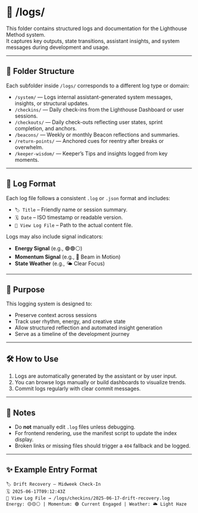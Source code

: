 # 📂 /logs/

This folder contains structured logs and documentation for the Lighthouse Method system.  
It captures key outputs, state transitions, assistant insights, and system messages during development and usage.

---

## 🔧 Folder Structure

Each subfolder inside `/logs/` corresponds to a different log type or domain:

- `/system/` — Logs internal assistant-generated system messages, insights, or structural updates.
- `/checkins/` — Daily check-ins from the Lighthouse Dashboard or user sessions.
- `/checkouts/` — Daily check-outs reflecting user states, sprint completion, and anchors.
- `/beacons/` — Weekly or monthly Beacon reflections and summaries.
- `/return-points/` — Anchored cues for reentry after breaks or overwhelm.
- `/keeper-wisdom/` — Keeper’s Tips and insights logged from key moments.

---

## 🧾 Log Format

Each log file follows a consistent `.log` or `.json` format and includes:

- `🏷️ Title` – Friendly name or session summary.
- `🗓️ Date` – ISO timestamp or readable version.
- `📂 View Log File` – Path to the actual content file.

Logs may also include signal indicators:
- **Energy Signal** (e.g., 🟢🟢⚪)
- **Momentum Signal** (e.g., 🔵 Beam in Motion)
- **State Weather** (e.g., 🌤️ Clear Focus)

---

## 🧠 Purpose

This logging system is designed to:
- Preserve context across sessions
- Track user rhythm, energy, and creative state
- Allow structured reflection and automated insight generation
- Serve as a timeline of the development journey

---

## 🛠️ How to Use

1. Logs are automatically generated by the assistant or by user input.
2. You can browse logs manually or build dashboards to visualize trends.
3. Commit logs regularly with clear commit messages.

---

## 🚨 Notes

- Do **not** manually edit `.log` files unless debugging.
- For frontend rendering, use the manifest script to update the index display.
- Broken links or missing files should trigger a `404` fallback and be logged.

---

## ✨ Example Entry Format

```plaintext
🏷️ Drift Recovery – Midweek Check-In  
🗓️ 2025-06-17T09:12:43Z  
📂 View Log File → /logs/checkins/2025-06-17-drift-recovery.log
Energy: 🟡🟡⚪ | Momentum: 🟢 Current Engaged | Weather: 🌥️ Light Haze
